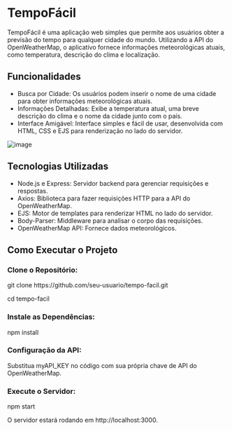 <h1>TempoFácil</h1>
TempoFácil é uma aplicação web simples que permite aos usuários obter a previsão do tempo para qualquer cidade do mundo. Utilizando a API do OpenWeatherMap, o aplicativo fornece informações meteorológicas atuais, como temperatura, descrição do clima e localização.

<h2>Funcionalidades</h2>
<ul>
  <li>Busca por Cidade: Os usuários podem inserir o nome de uma cidade para obter informações meteorológicas atuais.</li>
  <li>Informações Detalhadas: Exibe a temperatura atual, uma breve descrição do clima e o nome da cidade junto com o país.</li>
  <li>Interface Amigável: Interface simples e fácil de usar, desenvolvida com HTML, CSS e EJS para renderização no lado do servidor.</li>
</ul>

![image](https://github.com/GabrielBarbosaAfo/TempoFacil/assets/112981494/d42c003d-e3e6-445f-9165-144801b4b9b9)

<h2>Tecnologias Utilizadas</h2>
<ul>
  <li>Node.js e Express: Servidor backend para gerenciar requisições e respostas.</li>
  <li>Axios: Biblioteca para fazer requisições HTTP para a API do OpenWeatherMap.</li>
  <li>EJS: Motor de templates para renderizar HTML no lado do servidor.</li>
  <li>Body-Parser: Middleware para analisar o corpo das requisições.</li>
  <li>OpenWeatherMap API: Fornece dados meteorológicos.</li>
</ul>

<h2>Como Executar o Projeto</h2>
<h3>Clone o Repositório:</h3>
<p>git clone https://github.com/seu-usuario/tempo-facil.git</p>
<p>cd tempo-facil</p>

<h3>Instale as Dependências:</h3>
<p>npm install</p>

<h3>Configuração da API:</h3>
<p>Substitua myAPI_KEY no código com sua própria chave de API do OpenWeatherMap.</p>

<h3>Execute o Servidor:</h3>
<p>npm start</p>
<p>O servidor estará rodando em http://localhost:3000.</p>
